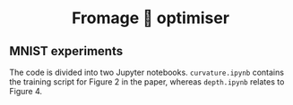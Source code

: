 <h1 align="center">
Fromage 🧀 optimiser
</h1>

## MNIST experiments

The code is divided into two Jupyter notebooks. `curvature.ipynb` contains the training script for Figure 2 in the paper, whereas `depth.ipynb` relates to Figure 4.
